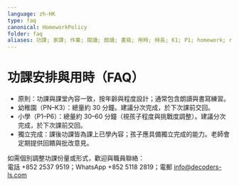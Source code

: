 ```yaml
---
language: zh-HK
type: faq
canonical: HomeworkPolicy
folder: faq
aliases: 功課; 家課; 作業; 閱讀; 朗讀; 書寫; 用時; 時長; K1; P1; homework; reading; writing
---
```

# 功課安排與用時（FAQ）

- 原則：功課與課堂內容一致，按年齡與程度設計；通常包含朗讀與書寫練習。
- 幼稚園（PN–K3）：總量約 30 分鐘。建議分次完成，於下次課前交回。
- 小學（P1–P6）：總量約 30–60 分鐘（視孩子程度與挑戰度調整）。建議分次完成，於下次課前交回。
- 獨立完成：課後功課皆為課上已學內容；孩子應具備獨立完成的能力。老師會定期提供回饋與批改意見。

如需個別調整功課份量或形式，歡迎與職員聯絡：  
電話 +852 2537 9519；WhatsApp +852 5118 2819；電郵 info@decoders-ls.com